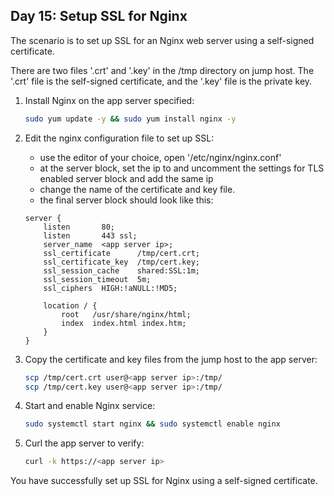## Day 15: Setup SSL for Nginx

The scenario is to set up SSL for an Nginx web server using a self-signed certificate.

There are two files '.crt' and '.key' in the /tmp directory on jump host. The '.crt' file is the self-signed certificate, and the '.key' file is the private key.

1. Install Nginx on the app server specified:
    ```bash
    sudo yum update -y && sudo yum install nginx -y
    ```

2. Edit the nginx configuration file to set up SSL:
    - use the editor of your choice, open '/etc/nginx/nginx.conf'
    - at the server block, set the ip to <app server ip> and uncomment the settings for TLS enabled server block and add the same ip <app server ip>
    - change the name of the certificate and key file.
    - the final server block should look like this:
    ```nginx
    server {
        listen       80;
        listen       443 ssl;
        server_name  <app server ip>;
        ssl_certificate      /tmp/cert.crt;
        ssl_certificate_key  /tmp/cert.key;
        ssl_session_cache    shared:SSL:1m;
        ssl_session_timeout  5m;
        ssl_ciphers  HIGH:!aNULL:!MD5;

        location / {
            root   /usr/share/nginx/html;
            index  index.html index.htm;
        }
    }
    ```

3. Copy the certificate and key files from the jump host to the app server:
    ```bash
    scp /tmp/cert.crt user@<app server ip>:/tmp/
    scp /tmp/cert.key user@<app server ip>:/tmp/
    ```

4. Start and enable Nginx service:
    ```bash
    sudo systemctl start nginx && sudo systemctl enable nginx
    ```

5. Curl the app server to verify:
    ```bash
    curl -k https://<app server ip>
    ```

You have successfully set up SSL for Nginx using a self-signed certificate.
